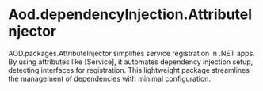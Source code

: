 # Aod.dependencyInjection.AttributeInjector
AOD.packages.AttributeInjector simplifies service registration in .NET apps. By using attributes like [Service], it automates dependency injection setup, detecting interfaces for registration. This lightweight package streamlines the management of dependencies with minimal configuration.

